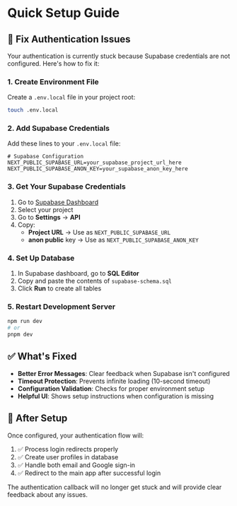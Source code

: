 # Quick Setup Guide

## 🚀 Fix Authentication Issues

Your authentication is currently stuck because Supabase credentials are not configured. Here's how to fix it:

### 1. Create Environment File

Create a `.env.local` file in your project root:

```bash
touch .env.local
```

### 2. Add Supabase Credentials

Add these lines to your `.env.local` file:

```env
# Supabase Configuration
NEXT_PUBLIC_SUPABASE_URL=your_supabase_project_url_here
NEXT_PUBLIC_SUPABASE_ANON_KEY=your_supabase_anon_key_here
```

### 3. Get Your Supabase Credentials

1. Go to [Supabase Dashboard](https://supabase.com/dashboard)
2. Select your project
3. Go to **Settings** → **API**
4. Copy:
   - **Project URL** → Use as `NEXT_PUBLIC_SUPABASE_URL`
   - **anon public** key → Use as `NEXT_PUBLIC_SUPABASE_ANON_KEY`

### 4. Set Up Database

1. In Supabase dashboard, go to **SQL Editor**
2. Copy and paste the contents of `supabase-schema.sql`
3. Click **Run** to create all tables

### 5. Restart Development Server

```bash
npm run dev
# or
pnpm dev
```

## ✅ What's Fixed

- **Better Error Messages**: Clear feedback when Supabase isn't configured
- **Timeout Protection**: Prevents infinite loading (10-second timeout)
- **Configuration Validation**: Checks for proper environment setup
- **Helpful UI**: Shows setup instructions when configuration is missing

## 🎯 After Setup

Once configured, your authentication flow will:
1. ✅ Process login redirects properly
2. ✅ Create user profiles in database
3. ✅ Handle both email and Google sign-in
4. ✅ Redirect to the main app after successful login

The authentication callback will no longer get stuck and will provide clear feedback about any issues.
